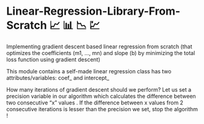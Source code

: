 # Linear-Regression-Library-From-Scratch 📈 📊 📉 💹 

Implementing gradient descent based linear regression from scratch (that optimizes the coefficients (m1, ..., mn) and slope (b) by minimizing the total loss function using gradient descent)

This module contains a self-made linear regression class has two attributes/variables: coef_ and intercept_

How many iterations of gradient descent should we perform?
Let us set a precision variable in our algorithm which calculates the difference between two consecutive “x” values .
If the difference between x values from 2 consecutive iterations is lesser than the precision we set, stop the algorithm !
